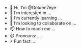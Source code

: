 - 👋 Hi, I’m @Golden7eye
- 👀 I’m interested in ...
- 🌱 I’m currently learning ...
- 💞️ I’m looking to collaborate on ...
- 📫 How to reach me ...
- 😄 Pronouns: ...
- ⚡ Fun fact: ...

<!---
Golden7eye/Golden7eye is a ✨ special ✨ repository because its `README.md` (this file) appears on your GitHub profile.
You can click the Preview link to take a look at your changes.
--->
